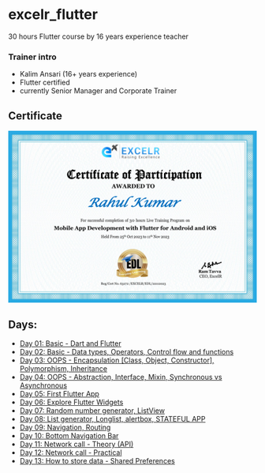 # excelr_flutter
30 hours Flutter course by 16 years experience teacher

### Trainer intro

- Kalim Ansari (16+ years experience)
- Flutter certified
- currently Senior Manager and Corporate Trainer

## Certificate

<img src="ExcelrFlutter.jpg" alt="certificate">

## Days:

- [Day 01: Basic - Dart and Flutter](/day1.md)
- [Day 02: Basic - Data types, Operators, Control flow and functions](/day2.md)
- [Day 03: OOPS - Encapsulation [Class, Object, Constructor], Polymorphism, Inheritance](/day3.md)
- [Day 04: OOPS - Abstraction, Interface, Mixin, Synchronous vs Asynchronous](/day4.md)
- [Day 05: First Flutter App](/day5.md)
- [Day 06: Explore Flutter Widgets](/day6.md)
- [Day 07: Random number generator, ListView](/day7.md)
- [Day 08: List generator, Longlist, alertbox, STATEFUL APP](/day8.md)
- [Day 09: Navigation, Routing](/day9.md)
- [Day 10: Bottom Navigation Bar](/day10.md)
- [Day 11: Network call - Theory (API)](/day11.md)
- [Day 12: Network call - Practical](/day12.md)
- [Day 13: How to store data - Shared Preferences](/day13.md)